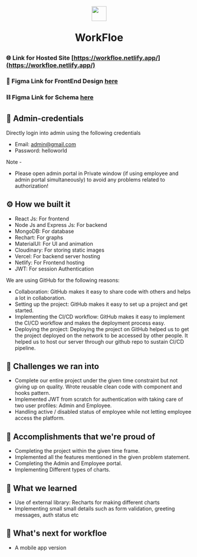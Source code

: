  <h1 align="center">
 <img style="margin:0 auto; width:40px; height:40px" src="https://user-images.githubusercontent.com/73652194/194885126-4eaa461b-3a23-4a45-940f-d60ca7541b3a.png">
  
 WorkFloe
</h1>

### 🌐 Link for Hosted Site [https://workfloe.netlify.app/](https://workfloe.netlify.app/)
### 🎨 Figma Link for FrontEnd Design [here](https://www.figma.com/file/G9LKJ3vcvzNN4AA4BNKalU/FLIPR-HACKATHON?node-id=0%3A1)
### ⛓️ Figma Link for Schema [here](https://www.figma.com/file/dmJDxcGhDkajYb2I616Plz/FLIPR-Schema-Design)

## 🔑 Admin-credentials
Directly login into admin using the following credentials
 - Email: admin@gmail.com
 - Password: helloworld
 
 Note - 
 * Please open admin portal in Private window (if using employee and admin portal simultaneously) to avoid any problems related to authorization!

## ⚙️ How we built it

- React Js: For frontend
- Node Js and Express Js: For backend
- MongoDB: For database
- Rechart: For graphs
- MaterialUI: For UI and animation
- Cloudinary: For storing static images
- Vercel: For backend server hosting
- Netlify: For Frontend hosting
- JWT: For session Authentication


We are using GitHub for the following reasons:

- Collaboration: GitHub makes it easy to share code with others and helps a lot in collaboration.
- Setting up the project: GitHub makes it easy to set up a project and get started.
- Implementing the CI/CD workflow: GitHub makes it easy to implement the CI/CD workflow and makes the deployment process easy.
- Deploying the project: Deploying the project on GitHub helped us to get the project deployed on the network to be accessed by other people. It helped us to host our server through our github repo to sustain CI/CD pipeline.

## 🧠 Challenges we ran into

- Complete our entire project under the given time constraint but not giving up on quality. Wrote reusable clean code with component and hooks pattern.
- Implemented JWT from scratch for authentication with taking care of two user profiles: Admin and Employee.
- Handling active / disabled status of employee while not letting employee access the platform.

## 🏅 Accomplishments that we're proud of

- Completing the project within the given time frame.
- Implemented all the features mentioned in the given problem statement.
- Completing the Admin and Employee portal.
- Implementing Different types of charts.

## 📖 What we learned

- Use of external library: Recharts for making different charts
- Implementing small small details such as form validation, greeting messages, auth status etc

## 🚀 What's next for workfloe

- A mobile app version

